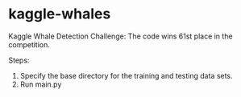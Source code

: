 kaggle-whales
=============

Kaggle Whale Detection Challenge: The code wins 61st place in the competition. 

Steps:
1. Specify the base directory for the training and testing data sets.
2. Run main.py

